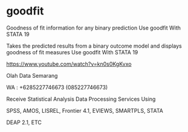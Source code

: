 # goodfit
Goodness of fit information for any binary prediction Use goodfit With STATA 19

Takes the predicted results from a binary outcome model and displays goodness of fit measures Use goodfit With STATA 19

https://www.youtube.com/watch?v=kn0s0KgKvxo

Olah Data Semarang

WA : +6285227746673 (085227746673)

Receive Statistical Analysis Data Processing Services Using

SPSS, AMOS, LISREL, Frontier 4.1, EVIEWS, SMARTPLS, STATA

DEAP 2.1, ETC
